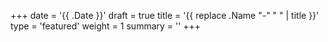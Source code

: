 +++
date = '{{ .Date }}'
draft = true
title = '{{ replace .Name "-" " " | title }}'
type = 'featured'
weight = 1
summary = ''
+++

